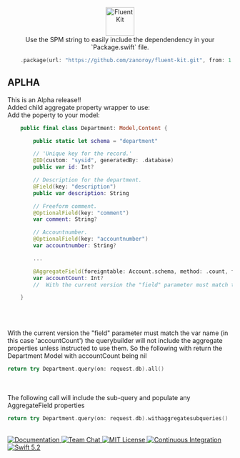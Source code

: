 <p align="center">
    <img 
        src="https://user-images.githubusercontent.com/1342803/58727365-19b1a280-83b2-11e9-8240-601f3e5fa68f.png" 
        height="64" 
        alt="FluentKit"
    >
    <br>
    Use the SPM string to easily include the dependendency in your `Package.swift` file.

```swift
    .package(url: "https://github.com/zanoroy/fluent-kit.git", from: 1.7.3.5)
```
    
<h2>APLHA</h2>
This is an Alpha release!!
<br>
Added child aggregate property wrapper to use:
<br>
Add the poperty to your model:

```swift
    public final class Department: Model,Content {

        public static let schema = "department"

        // 'Unique key for the record.'
        @ID(custom: "sysid", generatedBy: .database)
        public var id: Int?

        // Description for the department.
        @Field(key: "description")
        public var description: String

        // Freeform comment.
        @OptionalField(key: "comment")
        var comment: String?

        // Accountnumber.
        @OptionalField(key: "accountnumber")
        var accountnumber: String?

        ...

        @AggregateField(foreigntable: Account.schema, method: .count, field: "accountCount", local: "accountnumber", childfield: "accountnumber")
        var accountCount: Int?
        //  With the current version the "field" parameter must match the var name (in this case 'accountCount')

    }
    
```

<br>
<br>
With the current version the "field" parameter must match the var name (in this case 'accountCount') the querybuilder will not include the aggregate properties unless instructed to use them.
So the following with return the Department Model with accountCount being nil 

```swift    
return try Department.query(on: request.db).all()
```

<br>
<br>
The following call will include the sub-query and populate any AggregateField properties

```swift    
return try Department.query(on: request.db).withaggregatesubqueries()
```
<br>
<a href="https://docs.vapor.codes/4.0/">
    <img src="http://img.shields.io/badge/read_the-docs-2196f3.svg" alt="Documentation">
</a>
<a href="https://discord.gg/vapor">
    <img src="https://img.shields.io/discord/431917998102675485.svg" alt="Team Chat">
</a>
<a href="LICENSE">
    <img src="http://img.shields.io/badge/license-MIT-brightgreen.svg" alt="MIT License">
</a>
<a href="https://github.com/vapor/fluent-kit/actions">
    <img src="https://github.com/vapor/fluent-kit/workflows/test/badge.svg" alt="Continuous Integration">
</a>
<a href="https://swift.org">
    <img src="http://img.shields.io/badge/swift-5.2-brightgreen.svg" alt="Swift 5.2">
</a>
</p>
